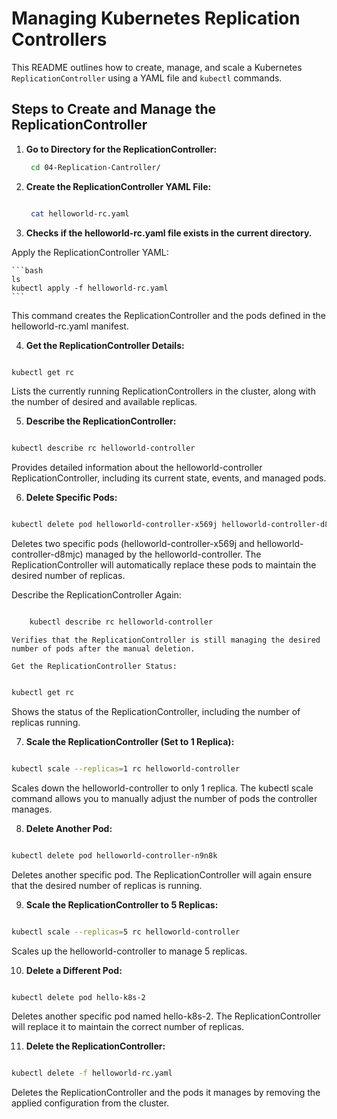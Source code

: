 # Managing Kubernetes Replication Controllers

This README outlines how to create, manage, and scale a Kubernetes `ReplicationController` using a YAML file and `kubectl` commands.

## Steps to Create and Manage the ReplicationController

1. **Go to Directory for the ReplicationController:**

   ```bash
    cd 04-Replication-Cantroller/
   ```

2. **Create the ReplicationController YAML File:**

    ```bash

     cat helloworld-rc.yaml
    ```


3. **Checks if the helloworld-rc.yaml file exists in the current directory.**

Apply the ReplicationController YAML:

    ```bash
    ls 
    kubectl apply -f helloworld-rc.yaml
    ```
This command creates the ReplicationController and the pods defined in the helloworld-rc.yaml manifest.



4. **Get the ReplicationController Details:**

```bash

kubectl get rc
```
Lists the currently running ReplicationControllers in the cluster, along with the number of desired and available replicas.

5. **Describe the ReplicationController:**

```bash

kubectl describe rc helloworld-controller
```
Provides detailed information about the helloworld-controller ReplicationController, including its current state, events, and managed pods.

6. **Delete Specific Pods:**

```bash

kubectl delete pod helloworld-controller-x569j helloworld-controller-d8mjc
```
Deletes two specific pods (helloworld-controller-x569j and helloworld-controller-d8mjc) managed by the helloworld-controller. The ReplicationController will automatically replace these pods to maintain the desired number of replicas.

Describe the ReplicationController Again:

```bash

    kubectl describe rc helloworld-controller
```
    Verifies that the ReplicationController is still managing the desired number of pods after the manual deletion.

    Get the ReplicationController Status:

```bash

kubectl get rc
```
Shows the status of the ReplicationController, including the number of replicas running.

7. **Scale the ReplicationController (Set to 1 Replica):**

```bash

kubectl scale --replicas=1 rc helloworld-controller
```
Scales down the helloworld-controller to only 1 replica. The kubectl scale command allows you to manually adjust the number of pods the controller manages.

8. **Delete Another Pod:**

```bash

kubectl delete pod helloworld-controller-n9n8k
```
Deletes another specific pod. The ReplicationController will again ensure that the desired number of replicas is running.

9. **Scale the ReplicationController to 5 Replicas:**

```bash

kubectl scale --replicas=5 rc helloworld-controller
```
Scales up the helloworld-controller to manage 5 replicas.

10. **Delete a Different Pod:**

```bash

kubectl delete pod hello-k8s-2
```
Deletes another specific pod named hello-k8s-2. The ReplicationController will replace it to maintain the correct number of replicas.


11. **Delete the ReplicationController:**

```bash

kubectl delete -f helloworld-rc.yaml
```
Deletes the ReplicationController and the pods it manages by removing the applied configuration from the cluster.